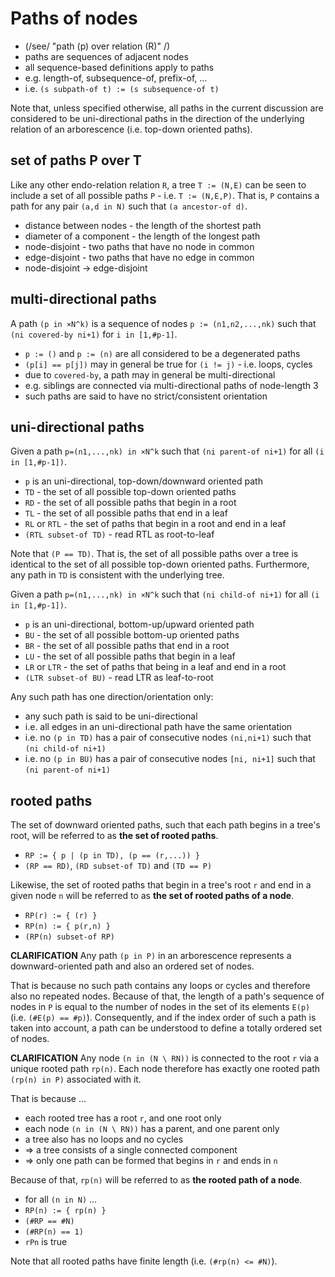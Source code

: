 
<!-- ======================================================================= -->
# Paths of nodes

* (/see/ "path (p) over relation (R)" /)
* paths are sequences of adjacent nodes
* all sequence-based definitions apply to paths
* e.g. length-of, subsequence-of, prefix-of, ...
* i.e. `(s subpath-of t) := (s subsequence-of t)`

Note that, unless specified otherwise, all paths in the current discussion
are considered to be uni-directional paths in the direction of the underlying
relation of an arborescence (i.e. top-down oriented paths).

<!-- ======================================================================= -->
## set of paths P over T

Like any other endo-relation relation `R`, a tree `T := (N,E)` can be seen to
include a set of all possible paths `P` - i.e. `T := (N,E,P)`. That is, `P`
contains a path for any pair `(a,d in N)` such that `(a ancestor-of d)`.

* distance between nodes - the length of the shortest path
* diameter of a component - the length of the longest path
* node-disjoint - two paths that have no node in common
* edge-disjoint - two paths that have no edge in common
* node-disjoint -> edge-disjoint

<!-- ======================================================================= -->
## multi-directional paths

A path `(p in ×N^k)` is a sequence of nodes `p := (n1,n2,...,nk)`
such that `(ni covered-by ni+1)` for `i in [1,#p-1]`.

* `p := ()` and `p := (n)` are all considered to be a degenerated paths
* `(p[i] == p[j])` may in general be true for `(i != j)` - i.e. loops, cycles
* due to `covered-by`, a path may in general be multi-directional
* e.g. siblings are connected via multi-directional paths of node-length 3
* such paths are said to have no strict/consistent orientation

<!-- ======================================================================= -->
## uni-directional paths

Given a path `p=(n1,...,nk) in ×N^k`
such that `(ni parent-of ni+1)` for all `(i in [1,#p-1])`.

* `p` is an uni-directional, top-down/downward oriented path
* `TD` - the set of all possible top-down oriented paths
* `RD` - the set of all possible paths that begin in a root
* `TL` - the set of all possible paths that end in a leaf
* `RL` or `RTL` - the set of paths that begin in a root and end in a leaf
* `(RTL subset-of TD)` - read RTL as root-to-leaf

Note that `(P == TD)`. That is, the set of all possible paths over a tree is
identical to the set of all possible top-down oriented paths. Furthermore,
any path in `TD` is consistent with the underlying tree.

Given a path `p=(n1,...,nk) in ×N^k`
such that `(ni child-of ni+1)` for all `(i in [1,#p-1])`.

* `p` is an uni-directional, bottom-up/upward oriented path
* `BU` - the set of all possible bottom-up oriented paths
* `BR` - the set of all possible paths that end in a root
* `LU` - the set of all possible paths that begin in a leaf
* `LR` or `LTR` - the set of paths that being in a leaf and end in a root
* `(LTR subset-of BU)` - read LTR as leaf-to-root

Any such path has one direction/orientation only:

* any such path is said to be uni-directional
* i.e. all edges in an uni-directional path have the same orientation
* i.e. no `(p in TD)` has a pair of consecutive nodes
  `(ni,ni+1)` such that `(ni child-of ni+1)`
* i.e. no `(p in BU)` has a pair of consecutive nodes
  `[ni, ni+1]` such that `(ni parent-of ni+1)`

<!-- ======================================================================= -->
## rooted paths

The set of downward oriented paths, such that each path begins in a tree's root,
will be referred to as **the set of rooted paths**.

* `RP := { p | (p in TD), (p == (r,...)) }`
* `(RP == RD)`, `(RD subset-of TD)` and `(TD == P)`

Likewise, the set of rooted paths that begin in a tree's root `r` and end in a
given node `n` will be referred to as **the set of rooted paths of a node**.

* `RP(r) := { (r) }`
* `RP(n) := { p(r,n) }`
* `(RP(n) subset-of RP)`

**CLARIFICATION**
Any path `(p in P)` in an arborescence represents a downward-oriented path
and also an ordered set of nodes.

That is because no such path contains any loops or cycles and therefore also
no repeated nodes. Because of that, the length of a path's sequence of nodes
in `P` is equal to the number of nodes in the set of its elements `E(p)` (i.e.
`(#E(p) == #p)`). Consequently, and if the index order of such a path is taken
into account, a path can be understood to define a totally ordered set of nodes.

**CLARIFICATION**
Any node `(n in (N \ RN))` is connected to the root `r` via a unique rooted
path `rp(n)`. Each node therefore has exactly one rooted path `(rp(n) in P)`
associated with it.

That is because ...

* each rooted tree has a root `r`, and one root only
* each node `(n in (N \ RN))` has a parent, and one parent only
* a tree also has no loops and no cycles
* => a tree consists of a single connected component
* => only one path can be formed that begins in `r` and ends in `n`

Because of that, `rp(n)` will be referred to as **the rooted path of a node**.

* for all `(n in N)` ...
* `RP(n) := { rp(n) }`
* `(#RP == #N)`
* `(#RP(n) == 1)`
* `rPn` is true

Note that all rooted paths have finite length (i.e. `(#rp(n) <= #N)`).
